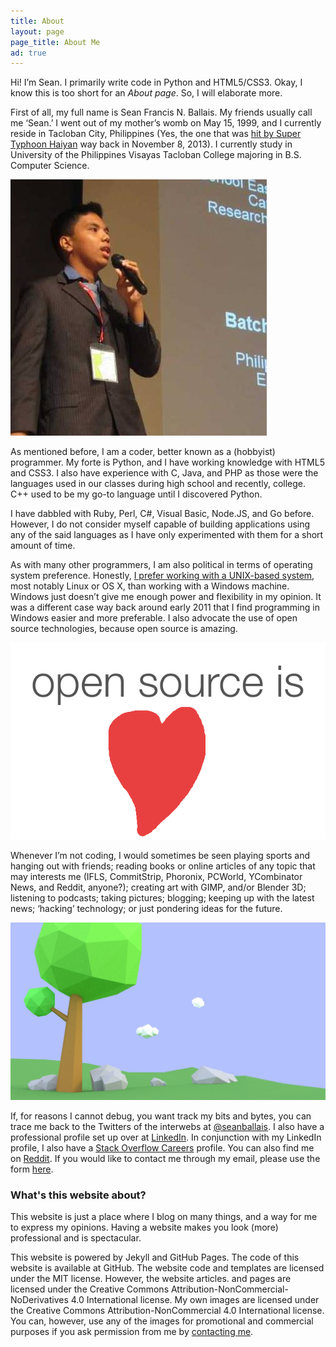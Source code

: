 ```yaml
---
title: About
layout: page
page_title: About Me
ad: true
---
```


Hi! I’m Sean. I primarily write code in Python and HTML5/CSS3. Okay, I know this is too short for an *About page*. So, I will elaborate more.

First of all, my full name is Sean Francis N. Ballais. My friends usually call me ‘Sean.’ I went out of my mother’s womb on May 15, 1999, and I currently reside in Tacloban City, Philippines (Yes, the one that was [hit by Super Typhoon Haiyan](/blog/remembering-haiyan/) way back in November 8, 2013). I currently study in University of the Philippines Visayas Tacloban College majoring in B.S. Computer Science.

![Sean Francis N. Ballais speaking during the Japan Super Science Fair 2014](/static/img/about/me.jpg)

As mentioned before, I am a coder, better known as a (hobbyist) programmer. My forte is Python, and I have working knowledge with HTML5 and CSS3. I also have experience with C, Java, and PHP as those were the languages used in our classes during high school and recently, college. C++ used to be my go-to language until I discovered Python.

I have dabbled with Ruby, Perl, C#, Visual Basic, Node.JS, and Go before. However, I do not consider myself capable of building applications using any of the said languages as I have only experimented with them for a short amount of time.

As with many other programmers, I am also political in terms of operating system preference. Honestly, [I prefer working with a UNIX-based system](/blog/why-linux/), most notably Linux or OS X, than working with a Windows machine. Windows just doesn’t give me enough power and flexibility in my opinion. It was a different case way back around early 2011 that I find programming in Windows easier and more preferable. I also advocate the use of open source technologies, because open source is amazing.

![Open source is awesome](/static/img/about/open-source-awesome.png)

Whenever I’m not coding, I would sometimes be seen playing sports and hanging out with friends; reading books or online articles of any topic that may interests me (IFLS, CommitStrip, Phoronix, PCWorld, YCombinator News, and Reddit, anyone?); creating art with GIMP, and/or Blender 3D; listening to podcasts; taking pictures; blogging; keeping up with the latest news; ‘hacking’ technology; or just pondering ideas for the future.

![A 3D tree I created using Blender](/static/img/about/art-sample.jpg)

If, for reasons I cannot debug, you want track my bits and bytes, you can trace me back to the Twitters of the interwebs at [@seanballais](https://twitter.com/seanballais). I also have a professional profile set up over at [LinkedIn](https://www.linkedin.com/in/seanballais). In conjunction with my LinkedIn profile, I also have a [Stack Overflow Careers](http://careers.stackoverflow.com/seanballais) profile. You can also find me on [Reddit](https://www.reddit.com/user/seanballais). If you would like to contact me through my email, please use the form [here](/contact).

### What's this website about?

This website is just a place where I blog on many things, and a way for me to express my opinions. Having a website makes you look (more) professional and is spectacular.

This website is powered by Jekyll and GitHub Pages. The code of this website is available at GitHub. The website code and templates are licensed under the MIT license. However, the website articles. and pages are licensed under the Creative Commons Attribution-NonCommercial-NoDerivatives 4.0 International license. My own images are licensed under the Creative Commons Attribution-NonCommercial 4.0 International license. You can, however, use any of the images for promotional and commercial purposes if you ask permission from me by [contacting me](/contact).
